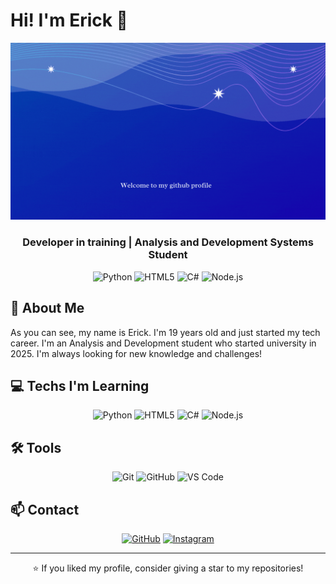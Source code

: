 # Hi! I'm Erick 👋

<div align="center">
  <img src="https://raw.githubusercontent.com/Eriferr/Eriferr/main/Im-Erick.gif" alt="Demo" />

  <h3>Developer in training | Analysis and Development Systems Student</h3>

  <img src="https://img.shields.io/badge/Python-3776AB?style=for-the-badge&logo=python&logoColor=white" alt="Python" />
  <img src="https://img.shields.io/badge/HTML5-E34F26?style=for-the-badge&logo=html5&logoColor=white" alt="HTML5" />
  <img src="https://img.shields.io/badge/C%23-239120?style=for-the-badge&logo=c-sharp&logoColor=white" alt="C#" />
  <img src="https://img.shields.io/badge/Node.js-43853D?style=for-the-badge&logo=node.js&logoColor=white" alt="Node.js" />

</div>
<!-- profile: refresh trigger -->

## 🚀 About Me

As you can see, my name is Erick. I'm 19 years old and just started my tech career. I'm an Analysis and Development student who started university in 2025. I'm always looking for new knowledge and challenges!

## 💻 Techs I'm Learning

<div align="center">

![Python](https://img.shields.io/badge/-Python-3776AB?style=flat-square&logo=python&logoColor=white)
![HTML5](https://img.shields.io/badge/-HTML5-E34F26?style=flat-square&logo=html5&logoColor=white)
![C#](https://img.shields.io/badge/-C%23-239120?style=flat-square&logo=c-sharp&logoColor=white)
![Node.js](https://img.shields.io/badge/-Node.js-43853D?style=flat-square&logo=node.js&logoColor=white)

</div>

## 🛠️ Tools

<div align="center">

![Git](https://img.shields.io/badge/-Git-F05032?style=flat-square&logo=git&logoColor=white)
![GitHub](https://img.shields.io/badge/-GitHub-181717?style=flat-square&logo=github&logoColor=white)
![VS Code](https://img.shields.io/badge/-VS%20Code-007ACC?style=flat-square&logo=visual-studio-code&logoColor=white)

</div>

## 📫 Contact

<div align="center">

[![GitHub](https://img.shields.io/badge/-GitHub-181717?style=for-the-badge&logo=github&logoColor=white)](https://github.com/Eriferr)
[![Instagram](https://img.shields.io/badge/-Instagram-E4405F?style=for-the-badge&logo=instagram&logoColor=white)](https://instagram.com/eri.ferr_)

</div>

---

<div align="center">

⭐ If you liked my profile, consider giving a star to my repositories!

</div> 
